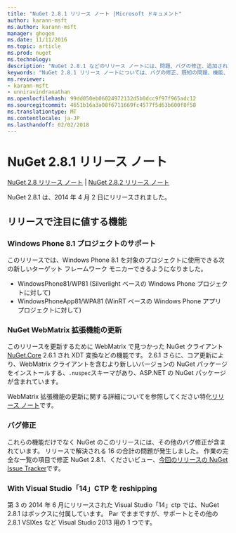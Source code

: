 ```yaml
---
title: "NuGet 2.8.1 リリース ノート |Microsoft ドキュメント"
author: karann-msft
ms.author: karann-msft
manager: ghogen
ms.date: 11/11/2016
ms.topic: article
ms.prod: nuget
ms.technology: 
description: "NuGet 2.8.1 などのリリース ノートには、問題、バグの修正、追加された機能、および Dcr が知られています。"
keywords: "NuGet 2.8.1 リリース ノートについては、バグの修正、既知の問題、機能、Dcr を追加します。"
ms.reviewer:
- karann-msft
- unniravindranathan
ms.openlocfilehash: 99dd050eb06024972132d5b0dcc9f97f965adc12
ms.sourcegitcommit: 4651b16a3a08f6711669fc4577f5d63b600f8f58
ms.translationtype: MT
ms.contentlocale: ja-JP
ms.lasthandoff: 02/02/2018
---
```

# <a name="nuget-281-release-notes"></a>NuGet 2.8.1 リリース ノート

[NuGet 2.8 リリース ノート](../release-notes/nuget-2.8.md) | [NuGet 2.8.2 リリース ノート](../release-notes/nuget-2.8.2.md)

NuGet 2.8.1 は、2014 年 4 月 2 日にリリースされました。

## <a name="notable-features-in-the-release"></a>リリースで注目に値する機能

### <a name="support-for-windows-phone-81-projects"></a>Windows Phone 8.1 プロジェクトのサポート
このリリースでは、Windows Phone 8.1 を対象のプロジェクトに使用できる次の新しいターゲット フレームワーク モニカーできるようになりました。

* WindowsPhone81/WP81 (Silverlight ベースの Windows Phone プロジェクトに対して)
* WindowsPhoneApp81/WPA81 (WinRT ベースの Windows Phone アプリ プロジェクトに対して)

### <a name="update-of-the-nuget-webmatrix-extension"></a>NuGet WebMatrix 拡張機能の更新
このリリースを更新するために WebMatrix で見つかった NuGet クライアント[NuGet.Core](https://www.nuget.org/packages/Nuget.Core/2.6.1) 2.6.1 され XDT 変換などの機能です。 2.6.1 さらに、コア更新により、WebMatrix クライアントを含むより新しいバージョンの NuGet パッケージをインストールする、`.nuspec`スキーマがあり、ASP.NET の NuGet パッケージが含まれています。

WebMatrix 拡張機能の更新に関する詳細についてを参照してください特化[リリース ノート](../release-notes/nuget-2.6.1-for-WebMatrix.md)です。

### <a name="bug-fixes"></a>バグ修正
これらの機能だけでなく NuGet のこのリリースには、その他のバグ修正が含まれています。 リリースで解決される 16 の合計の問題が発生しました。 作業の完全な一覧の項目で修正 NuGet 2.8.1、くださいビュー、[今回のリリースの NuGet Issue Tracker](https://nuget.codeplex.com/workitem/list/advanced?keyword=&status=All&type=All&priority=All&release=NuGet%202.8.1&assignedTo=All&component=All&sortField=LastUpdatedDate&sortDirection=Descending&page=0&reasonClosed=All)です。

### <a name="reshipping-with-visual-studio-14-ctp"></a>With Visual Studio「14」CTP を reshipping
第 3 の 2014 年 6 月にリリースされた Visual Studio「14」ctp では、NuGet 2.8.1 はボックスに付属しています。 Par でままですが、サポートとその他の 2.8.1 VSIXes など Visual Studio 2013 用の 1 つです。
